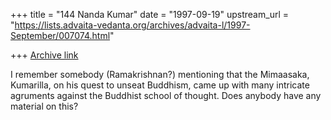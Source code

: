 +++
title = "144 Nanda Kumar"
date = "1997-09-19"
upstream_url = "https://lists.advaita-vedanta.org/archives/advaita-l/1997-September/007074.html"

+++
[Archive link](https://lists.advaita-vedanta.org/archives/advaita-l/1997-September/007074.html)

I remember somebody (Ramakrishnan?) mentioning that the Mimaasaka,
Kumarilla, on his quest to unseat Buddhism, came up with many intricate
agruments against the Buddhist school of thought. Does anybody have
any material on this?

